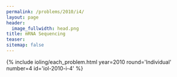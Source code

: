 ```yaml
---
permalink: /problems/2010/i4/
layout: page
header:
  image_fullwidth: head.png
title: mRNA Sequencing
teaser: 
sitemap: false
---
```


{% include ioling/each_problem.html year=2010 round='Individual' number=4 id='iol-2010-i-4' %}